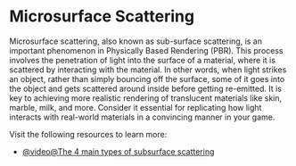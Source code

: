 # Microsurface Scattering

Microsurface scattering, also known as sub-surface scattering, is an important phenomenon in Physically Based Rendering (PBR). This process involves the penetration of light into the surface of a material, where it is scattered by interacting with the material. In other words, when light strikes an object, rather than simply bouncing off the surface, some of it goes into the object and gets scattered around inside before getting re-emitted. It is key to achieving more realistic rendering of translucent materials like skin, marble, milk, and more. Consider it essential for replicating how light interacts with real-world materials in a convincing manner in your game.

Visit the following resources to learn more:

- [@video@The 4 main types of subsurface scattering](https://www.youtube.com/watch?v=GkjvYSbGHg4)